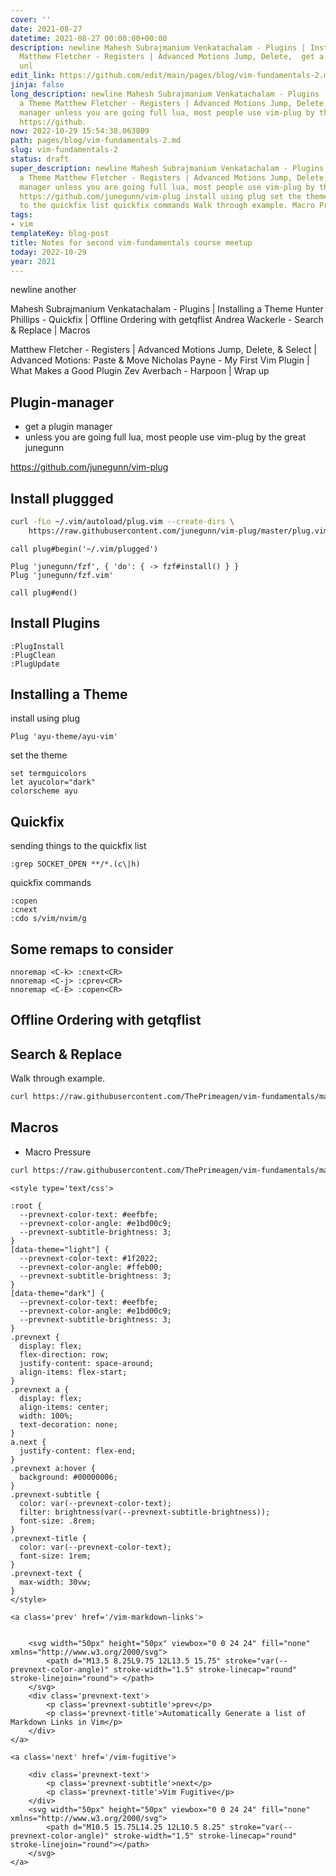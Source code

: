 ```yaml
---
cover: ''
date: 2021-08-27
datetime: 2021-08-27 00:00:00+00:00
description: newline Mahesh Subrajmanium Venkatachalam - Plugins | Installing a Theme
  Matthew Fletcher - Registers | Advanced Motions Jump, Delete,  get a plugin manager
  unl
edit_link: https://github.com/edit/main/pages/blog/vim-fundamentals-2.md
jinja: false
long_description: newline Mahesh Subrajmanium Venkatachalam - Plugins | Installing
  a Theme Matthew Fletcher - Registers | Advanced Motions Jump, Delete,  get a plugin
  manager unless you are going full lua, most people use vim-plug by the great junegunn
  https://github.
now: 2022-10-29 15:54:38.063809
path: pages/blog/vim-fundamentals-2.md
slug: vim-fundamentals-2
status: draft
super_description: newline Mahesh Subrajmanium Venkatachalam - Plugins | Installing
  a Theme Matthew Fletcher - Registers | Advanced Motions Jump, Delete,  get a plugin
  manager unless you are going full lua, most people use vim-plug by the great junegunn
  https://github.com/junegunn/vim-plug install using plug set the theme sending things
  to the quickfix list quickfix commands Walk through example. Macro Pressure
tags:
- vim
templateKey: blog-post
title: Notes for second vim-fundamentals course meetup
today: 2022-10-29
year: 2021
---
```


newline
another


Mahesh Subrajmanium Venkatachalam - Plugins | Installing a Theme
Hunter Phillips - Quickfix | Offline Ordering with getqflist
Andrea Wackerle - Search & Replace | Macros

Matthew Fletcher - Registers | Advanced Motions Jump, Delete, & Select | Advanced Motions: Paste & Move
Nicholas Payne - My First Vim Plugin | What Makes a Good Plugin
Zev Averbach - Harpoon | Wrap up

## Plugin-manager

* get a plugin manager
* unless you are going full lua, most people use vim-plug by the great junegunn

https://github.com/junegunn/vim-plug

## Install pluggged

``` bash
curl -fLo ~/.vim/autoload/plug.vim --create-dirs \
    https://raw.githubusercontent.com/junegunn/vim-plug/master/plug.vim     
```

``` vim
call plug#begin('~/.vim/plugged')

Plug 'junegunn/fzf', { 'do': { -> fzf#install() } }
Plug 'junegunn/fzf.vim'

call plug#end()
```

## Install Plugins

``` vim
:PlugInstall
:PlugClean
:PlugUpdate
```

## Installing a Theme

install using plug

``` vim
Plug 'ayu-theme/ayu-vim'
```

set the theme

``` vim
set termguicolors
let ayucolor="dark"
colorscheme ayu
```

## Quickfix

sending things to the quickfix list

``` vim
:grep SOCKET_OPEN **/*.(c\|h)
```

quickfix commands

``` vim
:copen
:cnext
:cdo s/vim/nvim/g
```


## Some remaps to consider

``` vim
nnoremap <C-k> :cnext<CR>
nnoremap <C-j> :cprev<CR>
nnoremap <C-E> :copen<CR>
```

## Offline Ordering with getqflist

## Search & Replace

Walk through example.

```  bash
curl https://raw.githubusercontent.com/ThePrimeagen/vim-fundamentals/master/course-website/lessons/exercise-3-search-and-replace.md > exercise.md && vim exercise.md
```

## Macros

* Macro Pressure

``` bash
curl https://raw.githubusercontent.com/ThePrimeagen/vim-fundamentals/master/course-website/lessons/exercise-4-macros.md > exercise.md && vim exercise.md
```
<div class='prevnext'>

    <style type='text/css'>

    :root {
      --prevnext-color-text: #eefbfe;
      --prevnext-color-angle: #e1bd00c9;
      --prevnext-subtitle-brightness: 3;
    }
    [data-theme="light"] {
      --prevnext-color-text: #1f2022;
      --prevnext-color-angle: #ffeb00;
      --prevnext-subtitle-brightness: 3;
    }
    [data-theme="dark"] {
      --prevnext-color-text: #eefbfe;
      --prevnext-color-angle: #e1bd00c9;
      --prevnext-subtitle-brightness: 3;
    }
    .prevnext {
      display: flex;
      flex-direction: row;
      justify-content: space-around;
      align-items: flex-start;
    }
    .prevnext a {
      display: flex;
      align-items: center;
      width: 100%;
      text-decoration: none;
    }
    a.next {
      justify-content: flex-end;
    }
    .prevnext a:hover {
      background: #00000006;
    }
    .prevnext-subtitle {
      color: var(--prevnext-color-text);
      filter: brightness(var(--prevnext-subtitle-brightness));
      font-size: .8rem;
    }
    .prevnext-title {
      color: var(--prevnext-color-text);
      font-size: 1rem;
    }
    .prevnext-text {
      max-width: 30vw;
    }
    </style>
    
    <a class='prev' href='/vim-markdown-links'>
    

        <svg width="50px" height="50px" viewbox="0 0 24 24" fill="none" xmlns="http://www.w3.org/2000/svg">
            <path d="M13.5 8.25L9.75 12L13.5 15.75" stroke="var(--prevnext-color-angle)" stroke-width="1.5" stroke-linecap="round" stroke-linejoin="round"> </path>
        </svg>
        <div class='prevnext-text'>
            <p class='prevnext-subtitle'>prev</p>
            <p class='prevnext-title'>Automatically Generate a list of Markdown Links in Vim</p>
        </div>
    </a>
    
    <a class='next' href='/vim-fugitive'>
    
        <div class='prevnext-text'>
            <p class='prevnext-subtitle'>next</p>
            <p class='prevnext-title'>Vim Fugitive</p>
        </div>
        <svg width="50px" height="50px" viewbox="0 0 24 24" fill="none" xmlns="http://www.w3.org/2000/svg">
            <path d="M10.5 15.75L14.25 12L10.5 8.25" stroke="var(--prevnext-color-angle)" stroke-width="1.5" stroke-linecap="round" stroke-linejoin="round"></path>
        </svg>
    </a>
  </div>
